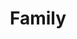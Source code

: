 ---
path: "/eric/"
name: "Eric"
title: "Family"
story: "Eric Farr has traveled the world performing gravity-defying, freestyle motocross stunts. A demanding profession that puts him on the road, he cherishes every moment with his son Aiden and wife Kayleigh. Now with a baby girl on the way, there isn't any place he would rather be than home with his family."
homePageImage: ../images/eric.png
videoSourceURL: "https://player.vimeo.com/external/237155241.hd.mp4?s=bc2f46d0bca416c917f636684eac522080c2c689&profile_id=175"
videoImage: ../images/eric-video-image.jpg
backgroundImage: ../images/eric-story-bg.jpg
---